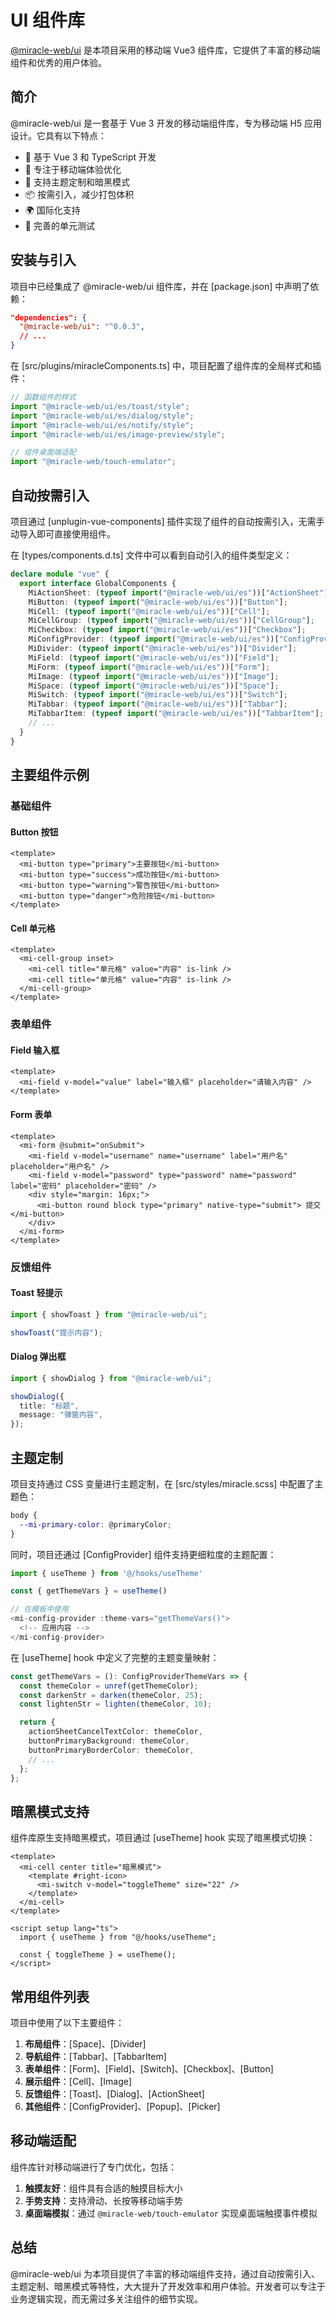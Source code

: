 # UI 组件库

[@miracle-web/ui](https://wuxingxi.top/miracle/)
是本项目采用的移动端 Vue3 组件库，它提供了丰富的移动端组件和优秀的用户体验。

## 简介

@miracle-web/ui 是一套基于 Vue 3 开发的移动端组件库，专为移动端 H5 应用设计。它具有以下特点：

- 🚀 基于 Vue 3 和 TypeScript 开发
- 📱 专注于移动端体验优化
- 🎨 支持主题定制和暗黑模式
- 📦 按需引入，减少打包体积
- 🌍 国际化支持
- 🧪 完善的单元测试

## 安装与引入

项目中已经集成了 @miracle-web/ui 组件库，并在 [package.json] 中声明了依赖：

```json
"dependencies": {
  "@miracle-web/ui": "^0.0.3",
  // ...
}
```

在 [src/plugins/miracleComponents.ts] 中，项目配置了组件库的全局样式和插件：

```ts
// 函数组件的样式
import "@miracle-web/ui/es/toast/style";
import "@miracle-web/ui/es/dialog/style";
import "@miracle-web/ui/es/notify/style";
import "@miracle-web/ui/es/image-preview/style";

// 组件桌面端适配
import "@miracle-web/touch-emulator";
```

## 自动按需引入

项目通过 [unplugin-vue-components] 插件实现了组件的自动按需引入，无需手动导入即可直接使用组件。

在 [types/components.d.ts] 文件中可以看到自动引入的组件类型定义：

```ts
declare module "vue" {
  export interface GlobalComponents {
    MiActionSheet: (typeof import("@miracle-web/ui/es"))["ActionSheet"];
    MiButton: (typeof import("@miracle-web/ui/es"))["Button"];
    MiCell: (typeof import("@miracle-web/ui/es"))["Cell"];
    MiCellGroup: (typeof import("@miracle-web/ui/es"))["CellGroup"];
    MiCheckbox: (typeof import("@miracle-web/ui/es"))["Checkbox"];
    MiConfigProvider: (typeof import("@miracle-web/ui/es"))["ConfigProvider"];
    MiDivider: (typeof import("@miracle-web/ui/es"))["Divider"];
    MiField: (typeof import("@miracle-web/ui/es"))["Field"];
    MiForm: (typeof import("@miracle-web/ui/es"))["Form"];
    MiImage: (typeof import("@miracle-web/ui/es"))["Image"];
    MiSpace: (typeof import("@miracle-web/ui/es"))["Space"];
    MiSwitch: (typeof import("@miracle-web/ui/es"))["Switch"];
    MiTabbar: (typeof import("@miracle-web/ui/es"))["Tabbar"];
    MiTabbarItem: (typeof import("@miracle-web/ui/es"))["TabbarItem"];
    // ...
  }
}
```

## 主要组件示例

### 基础组件

#### Button 按钮

```vue
<template>
  <mi-button type="primary">主要按钮</mi-button>
  <mi-button type="success">成功按钮</mi-button>
  <mi-button type="warning">警告按钮</mi-button>
  <mi-button type="danger">危险按钮</mi-button>
</template>
```

#### Cell 单元格

```vue
<template>
  <mi-cell-group inset>
    <mi-cell title="单元格" value="内容" is-link />
    <mi-cell title="单元格" value="内容" is-link />
  </mi-cell-group>
</template>
```

### 表单组件

#### Field 输入框

```vue
<template>
  <mi-field v-model="value" label="输入框" placeholder="请输入内容" />
</template>
```

#### Form 表单

```vue
<template>
  <mi-form @submit="onSubmit">
    <mi-field v-model="username" name="username" label="用户名" placeholder="用户名" />
    <mi-field v-model="password" type="password" name="password" label="密码" placeholder="密码" />
    <div style="margin: 16px;">
      <mi-button round block type="primary" native-type="submit"> 提交 </mi-button>
    </div>
  </mi-form>
</template>
```

### 反馈组件

#### Toast 轻提示

```ts
import { showToast } from "@miracle-web/ui";

showToast("提示内容");
```

#### Dialog 弹出框

```ts
import { showDialog } from "@miracle-web/ui";

showDialog({
  title: "标题",
  message: "弹窗内容",
});
```

## 主题定制

项目支持通过 CSS 变量进行主题定制，在 [src/styles/miracle.scss] 中配置了主题色：

```scss
body {
  --mi-primary-color: @primaryColor;
}
```

同时，项目还通过 [ConfigProvider] 组件支持更细粒度的主题配置：

```ts
import { useTheme } from '@/hooks/useTheme'

const { getThemeVars } = useTheme()

// 在模板中使用
<mi-config-provider :theme-vars="getThemeVars()">
  <!-- 应用内容 -->
</mi-config-provider>
```

在 [useTheme] hook 中定义了完整的主题变量映射：

```ts
const getThemeVars = (): ConfigProviderThemeVars => {
  const themeColor = unref(getThemeColor);
  const darkenStr = darken(themeColor, 25);
  const lightenStr = lighten(themeColor, 10);

  return {
    actionSheetCancelTextColor: themeColor,
    buttonPrimaryBackground: themeColor,
    buttonPrimaryBorderColor: themeColor,
    // ...
  };
};
```

## 暗黑模式支持

组件库原生支持暗黑模式，项目通过 [useTheme] hook 实现了暗黑模式切换：

```vue
<template>
  <mi-cell center title="暗黑模式">
    <template #right-icon>
      <mi-switch v-model="toggleTheme" size="22" />
    </template>
  </mi-cell>
</template>

<script setup lang="ts">
  import { useTheme } from "@/hooks/useTheme";

  const { toggleTheme } = useTheme();
</script>
```

## 常用组件列表

项目中使用了以下主要组件：

1. **布局组件**：[Space]、[Divider]
2. **导航组件**：[Tabbar]、[TabbarItem]
3. **表单组件**：[Form]、[Field]、[Switch]、[Checkbox]、[Button]
4. **展示组件**：[Cell]、[Image]
5. **反馈组件**：[Toast]、[Dialog]、[ActionSheet]
6. **其他组件**：[ConfigProvider]、[Popup]、[Picker]

## 移动端适配

组件库针对移动端进行了专门优化，包括：

1. **触摸友好**：组件具有合适的触摸目标大小
2. **手势支持**：支持滑动、长按等移动端手势
3. **桌面端模拟**：通过 `@miracle-web/touch-emulator` 实现桌面端触摸事件模拟

## 总结

@miracle-web/ui 为本项目提供了丰富的移动端组件支持，通过自动按需引入、主题定制、暗黑模式等特性，大大提升了开发效率和用户体验。开发者可以专注于业务逻辑实现，而无需过多关注组件的细节实现。
